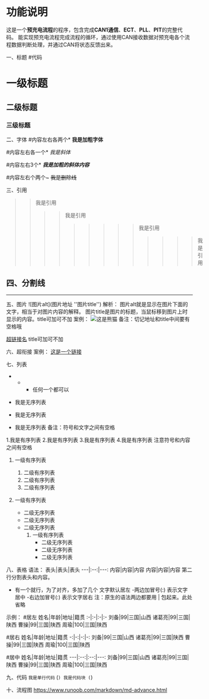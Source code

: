 # 功能说明
  这是一个**预充电流程**的程序，包含完成**CAN1通信**、**ECT**、**PLL**、**PIT**的完整代码。
  能实现预充电流程完成流程的循环，通过使用CAN接收数据对预充电各个流程数据判断处理，并通过CAN将状态反馈出来。



一、标题
#代码
# 一级标题
## 二级标题
### 三级标题

二、字体
#内容左右各两个*
**我是加粗字体**

 #内容左右各一个*
 *我是斜体*
 
 #内容左右3个*
***我是加粗的斜体内容***

#内容左右个两个~
~~我是删除线~~

三、引用
>>我是引用
>>>>我是引用
>>>>>>>>>我是引用
>>>>>>>>>>>>>我是引用

四、分割线
---
*****

五、图片
![图片alt](图片地址 ''图片title'')
解析：
图片alt就是显示在图片下面的文字，相当于对图片内容的解释。
图片title是图片的标题，当鼠标移到图片上时显示的内容。title可加可不加
案例：
![这是熊猫](https://gimg2.baidu.com/image_search/src=http%3A%2F%2Fimgdifang.gmw.cn%2Fattachement%2Fjpg%2Fsite2%2F20220717%2F18c04d00990c243e0e4057.jpg&refer=http%3A%2F%2Fimgdifang.gmw.cn&app=2002&size=f9999,10000&q=a80&n=0&g=0n&fmt=auto?sec=1660706725&t=1ae71c3e730ac697cd29ee1d24722960 "熊猫")
备注：切记地址和title中间要有空格哦

[超链接名](超链接地址 "超链接title")
title可加可不加

六、超衔接
案例：
[这是一个链接](http://www.baidu.com "百度首页")

七、列表
 + - * 任何一个都可以
 - 我是无序列表
 + 我是无序列表
 * 我是无序列表
 备注：符号和文字之间有空格
 
1.我是有序列表
2.我是有序列表
3.我是有序列表
4.我是有序列表
注意符号和内容之间有空格

1. 一级有序列表
   1. 二级有序列表
   2. 二级有序列表
   3. 二级有序列表
  
1. 一级有序列表
   * 二级无序列表
   * 二级无序列表
   * 二级无序列表
      1. 一级有序列表
         * 二级无序列表
         * 二级无序列表
         * 二级无序列表

八、表格
语法：
表头|表头|表头
---|:--:|---:
内容|内容|内容
内容|内容|内容
第二行分割表头和内容。
- 有一个就行，为了对齐，多加了几个
文字默认居左
-两边加冒号(:) 表示文字居中
-右边加冒号(:) 表示文字居右
注：原生的语法两边都要用 | 包起来。此处省略

示例：
#居左
姓名|年龄|地址|籍贯
:-|:-|:-|:-
刘备|99|三国|山西
诸葛亮|99|三国|陕西
曹操|99|三国|陕西
周瑜|100|三国|陕西

#居右
姓名|年龄|地址|籍贯
-:|-:|-:|-:
刘备|99|三国|山西
诸葛亮|99|三国|陕西
曹操|99|三国|陕西
周瑜|100|三国|陕西

#居中
姓名|年龄|地址|籍贯
---|:--:|:--:|---:
刘备|99|三国|山西
诸葛亮|99|三国|陕西
曹操|99|三国|陕西
周瑜|100|三国|陕西

九、代码
`我是单行代码`
(```)
我是代码块
(```)

十、流程图
https://www.runoob.com/markdown/md-advance.html

